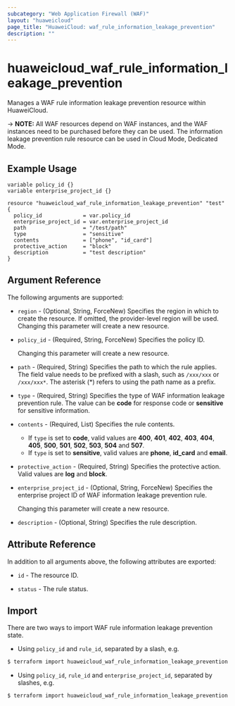 ```yaml
---
subcategory: "Web Application Firewall (WAF)"
layout: "huaweicloud"
page_title: "HuaweiCloud: waf_rule_information_leakage_prevention"
description: ""
---
```


# huaweicloud_waf_rule_information_leakage_prevention

Manages a WAF rule information leakage prevention resource within HuaweiCloud.

-> **NOTE:** All WAF resources depend on WAF instances, and the WAF instances need to be purchased before they can be
used. The information leakage prevention rule resource can be used in Cloud Mode, Dedicated Mode.

## Example Usage

```hcl
variable policy_id {}
variable enterprise_project_id {}

resource "huaweicloud_waf_rule_information_leakage_prevention" "test" {
  policy_id             = var.policy_id
  enterprise_project_id = var.enterprise_project_id
  path                  = "/test/path"
  type                  = "sensitive"
  contents              = ["phone", "id_card"]
  protective_action     = "block"
  description           = "test description"
}
```

## Argument Reference

The following arguments are supported:

* `region` - (Optional, String, ForceNew) Specifies the region in which to create the resource.
  If omitted, the provider-level region will be used. Changing this parameter will create a new resource.

* `policy_id` - (Required, String, ForceNew) Specifies the policy ID.

  Changing this parameter will create a new resource.

* `path` - (Required, String) Specifies the path to which the rule applies. The field value needs to be prefixed
  with a slash, such as `/xxx/xxx` or `/xxx/xxx*`. The asterisk (*) refers to using the path name as a prefix.

* `type` - (Required, String) Specifies the type of WAF information leakage prevention rule. The value can be **code**
  for response code or **sensitive** for sensitive information.

* `contents` - (Required, List) Specifies the rule contents.
  + If `type` is set to **code**, valid values are **400**, **401**, **402**, **403**, **404**, **405**, **500**,
  **501**, **502**, **503**, **504** and **507**.
  + If `type` is set to **sensitive**, valid values are **phone**, **id_card** and **email**.

* `protective_action` - (Required, String) Specifies the protective action. Valid values are **log** and **block**.

* `enterprise_project_id` - (Optional, String, ForceNew) Specifies the enterprise project ID of WAF information leakage
  prevention rule.

  Changing this parameter will create a new resource.

* `description` - (Optional, String) Specifies the rule description.

## Attribute Reference

In addition to all arguments above, the following attributes are exported:

* `id` - The resource ID.

* `status` - The rule status.

## Import

There are two ways to import WAF rule information leakage prevention state.

* Using `policy_id` and `rule_id`, separated by a slash, e.g.

```bash
$ terraform import huaweicloud_waf_rule_information_leakage_prevention.test <policy_id>/<rule_id>
```

* Using `policy_id`, `rule_id` and `enterprise_project_id`, separated by slashes, e.g.

```bash
$ terraform import huaweicloud_waf_rule_information_leakage_prevention.test <policy_id>/<rule_id>/<enterprise_project_id>
```
